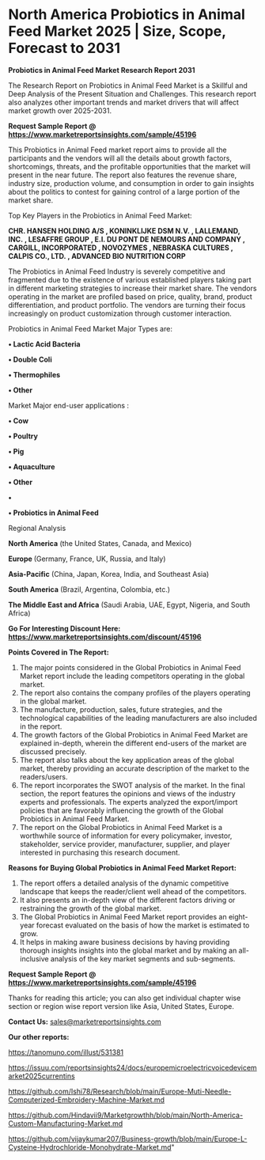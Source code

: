 # North America Probiotics in Animal Feed Market 2025 | Size, Scope, Forecast to 2031

<strong>Probiotics in Animal Feed Market Research Report 2031</strong>

The Research Report on Probiotics in Animal Feed Market is a Skillful and Deep Analysis of the Present Situation and Challenges. This research report also analyzes other important trends and market drivers that will affect market growth over 2025-2031.

<strong>Request Sample Report @ <a href=https://www.marketreportsinsights.com/sample/45196>https://www.marketreportsinsights.com/sample/45196</a></strong>

This Probiotics in Animal Feed market report aims to provide all the participants and the vendors will all the details about growth factors, shortcomings, threats, and the profitable opportunities that the market will present in the near future. The report also features the revenue share, industry size, production volume, and consumption in order to gain insights about the politics to contest for gaining control of a large portion of the market share.

Top Key Players in the Probiotics in Animal Feed Market:

<strong>CHR. HANSEN HOLDING A/S , KONINKLIJKE DSM N.V. , LALLEMAND, INC. , LESAFFRE GROUP , E.I. DU PONT DE NEMOURS AND COMPANY , CARGILL, INCORPORATED , NOVOZYMES , NEBRASKA CULTURES , CALPIS CO., LTD. , ADVANCED BIO NUTRITION CORP </strong>

The Probiotics in Animal Feed Industry is severely competitive and fragmented due to the existence of various established players taking part in different marketing strategies to increase their market share. The vendors operating in the market are profiled based on price, quality, brand, product differentiation, and product portfolio. The vendors are turning their focus increasingly on product customization through customer interaction.

Probiotics in Animal Feed Market Major Types are:

<strong>•  Lactic Acid Bacteria 

•  Double Coli 

•  Thermophiles 

•  Other</strong>

Market Major end-user applications :

<strong>•  Cow 

•  Poultry 

•  Pig 

•  Aquaculture 

•  Other 

•  

•  Probiotics in Animal Feed</strong>

Regional Analysis

</u><strong><b>North America</b></strong> (the United States, Canada, and Mexico)

<strong><b>Europe </b></strong>(Germany, France, UK, Russia, and Italy)

<strong><b>Asia-Pacific</b></strong> (China, Japan, Korea, India, and Southeast Asia)

<strong><b>South America</b></strong> (Brazil, Argentina, Colombia, etc.)

<strong><b>The Middle East and Africa</b></strong> (Saudi Arabia, UAE, Egypt, Nigeria, and South Africa)

<strong>Go For Interesting Discount Here: <a href=https://www.marketreportsinsights.com/discount/45196>https://www.marketreportsinsights.com/discount/45196</a></strong>

<strong>Points Covered in The Report:</strong>
<ol>
  <li>The major points considered in the Global Probiotics in Animal Feed Market report include the leading competitors operating in the global market.</li>
  <li>The report also contains the company profiles of the players operating in the global market.</li>
  <li>The manufacture, production, sales, future strategies, and the technological capabilities of the leading manufacturers are also included in the report.</li>
  <li>The growth factors of the Global Probiotics in Animal Feed Market are explained in-depth, wherein the different end-users of the market are discussed precisely.</li>
  <li>The report also talks about the key application areas of the global market, thereby providing an accurate description of the market to the readers/users.</li>
  <li>The report incorporates the SWOT analysis of the market. In the final section, the report features the opinions and views of the industry experts and professionals. The experts analyzed the export/import policies that are favorably influencing the growth of the Global Probiotics in Animal Feed Market.</li>
  <li>The report on the Global Probiotics in Animal Feed Market is a worthwhile source of information for every policymaker, investor, stakeholder, service provider, manufacturer, supplier, and player interested in purchasing this research document.</li>
</ol>
<strong>Reasons for Buying Global Probiotics in Animal Feed Market Report:</strong>

<ol>
  <li>The report offers a detailed analysis of the dynamic competitive landscape that keeps the reader/client well ahead of the competitors.</li>
  <li>It also presents an in-depth view of the different factors driving or restraining the growth of the global market.</li>
  <li>The Global Probiotics in Animal Feed Market report provides an eight-year forecast evaluated on the basis of how the market is estimated to grow.</li>
  <li>It helps in making aware business decisions by having providing thorough insights insights into the global market and by making an all-inclusive analysis of the key market segments and sub-segments.</li>
</ol>
<strong>Request Sample Report @ <a href=https://www.marketreportsinsights.com/sample/45196>https://www.marketreportsinsights.com/sample/45196</a></strong>


Thanks for reading this article; you can also get individual chapter wise section or region wise report version like Asia, United States, Europe.

<strong>Contact Us:</strong>
sales@marketreportsinsights.com

<strong>Our other reports:</strong>

<a href=https://tanomuno.com/illust/531381>https://tanomuno.com/illust/531381</a>

<a href=https://issuu.com/reportsinsights24/docs/europemicroelectricvoicedevicemarket2025currentins>https://issuu.com/reportsinsights24/docs/europemicroelectricvoicedevicemarket2025currentins</a>

<a href=https://github.com/Ishi78/Research/blob/main/Europe-Muti-Needle-Computerized-Embroidery-Machine-Market.md>https://github.com/Ishi78/Research/blob/main/Europe-Muti-Needle-Computerized-Embroidery-Machine-Market.md</a>

<a href=https://github.com/Hindavii9/Marketgrowthh/blob/main/North-America-Custom-Manufacturing-Market.md>https://github.com/Hindavii9/Marketgrowthh/blob/main/North-America-Custom-Manufacturing-Market.md</a>

<a href=https://github.com/vijaykumar207/Business-growth/blob/main/Europe-L-Cysteine-Hydrochloride-Monohydrate-Market.md>https://github.com/vijaykumar207/Business-growth/blob/main/Europe-L-Cysteine-Hydrochloride-Monohydrate-Market.md</a>"
